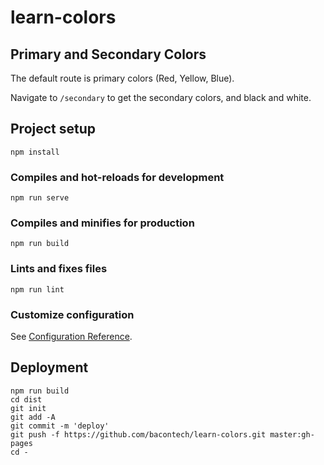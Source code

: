 # learn-colors

## Primary and Secondary Colors
The default route is primary colors (Red, Yellow, Blue).

Navigate to `/secondary` to get the secondary colors, and black and white.


## Project setup
```
npm install
```

### Compiles and hot-reloads for development
```
npm run serve
```

### Compiles and minifies for production
```
npm run build
```

### Lints and fixes files
```
npm run lint
```

### Customize configuration
See [Configuration Reference](https://cli.vuejs.org/config/).

## Deployment

```
npm run build
cd dist
git init
git add -A
git commit -m 'deploy'
git push -f https://github.com/bacontech/learn-colors.git master:gh-pages
cd -
```
